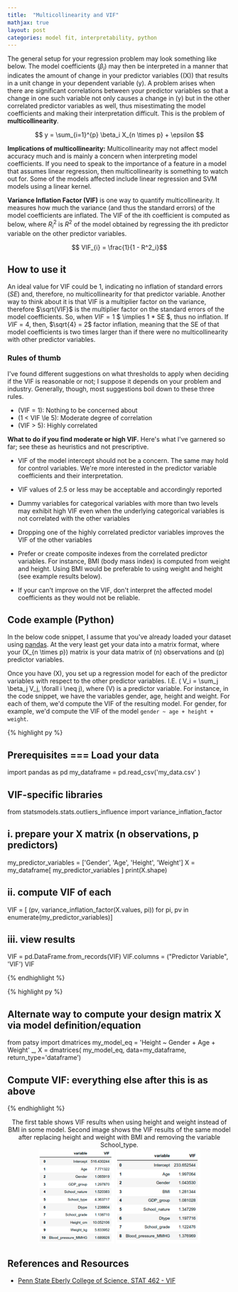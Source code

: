 ```yaml
---
title:  "Multicollinearity and VIF"
mathjax: true
layout: post
categories: model fit, interpretability, python
---
```


The general setup for your regression problem may look something like below. The model coefficients ($\beta_i$) may then be interpreted in a manner that indicates the amount of change in your predictor variables (\(X\)) that results in a unit change in your dependent variable \(y\). A problem arises when there are significant correlations between your predictor variables so that a change in one such variable not only causes a change in \(y\) but in the other correlated predictor variables as well, thus misestimating the model coefficients and making their interpretation difficult. This is the problem of **multicollinearity**.

$$ y = \sum_{i=1}^{p} \beta_i X_{n \times p} + \epsilon $$

<p> </p>

**Implications of multicollinearity:** Multicollinearity may not affect model accuracy much and is mainly a concern when interpreting model coefficients. If you need to speak to the importance of a feature in a model that assumes linear regression, then multicollinearity is something to watch out for. Some of the models affected include linear regression and SVM models using a linear kernel. 

**Variance Inflation Factor (VIF)** is one way to quantify multicollinearity. It measures how much the variance (and thus the standard errors) of the model coefficients are inflated. The VIF of the ith coefficient is computed as below, where $R^2_i$ is $R^2$ of the model obtained by regressing the ith predictor variable on the other predictor variables. 

$$ VIF_{i} = \frac{1}{1 - R^2_i}$$

## How to use it
An ideal value for VIF could be 1, indicating no inflation of standard errors ($SE$) and, therefore, no multicollinearity for that predictor variable. Another way to think about it is that VIF is a multiplier factor on the variance, therefore $\sqrt{VIF}$ is the multiplier factor on the standard errors of the model coefficients. So, when $VIF = 1$ $ \implies 1 * SE $, thus no inflation. If $VIF=4$, then, $\sqrt{4} = 2$ factor inflation, meaning that the SE of that model coefficients is two times larger than if there were no multicollinearity with other predictor variables. 


### Rules of thumb
I've found different suggestions on what thresholds to apply when deciding if the VIF is reasonable or not; I suppose it depends on your problem and industry. Generally, though, most suggestions boil down to these three rules.

- \(VIF = 1\): Nothing to be concerned about 
- \(1 < VIF \le 5\): Moderate degree of correlation 
- \(VIF > 5\): Highly correlated 

**What to do if you find moderate or high VIF.**
Here's what I've garnered so far; see these as heuristics and not prescriptive.

- VIF of the model intercept should not be a concern. The same may hold for control variables. We're more interested in the predictor variable coefficients and their interpretation. 

- VIF values of 2.5 or less may be acceptable and accordingly reported

- Dummy variables for categorical variables with more than two levels may exhibit high VIF even when the underlying categorical variables is not correlated with the other variables 

- Dropping one of the highly correlated predictor variables improves the VIF of the other variables 

- Prefer or create composite indexes from the correlated predictor variables. For instance, BMI (body mass index) is computed from weight and height. Using BMI would be preferable to using weight and height (see example results below). 

- If your can't improve on the VIF, don't interpret the affected model coefficients as they would not be reliable. 


## Code example (Python)
In the below code snippet, I assume that you've already loaded your dataset using <a href="https://pandas.pydata.org/docs/reference/api/pandas.DataFrame.html" target="_blank">pandas</a>. At the very least get your data into a matrix format, where your \(X_{n \times p}\) matrix is your data matrix of \(n\) observations and \(p\) predictor variables. 

Once you have \(X\), you set up a regression model for each of the predictor variables with respect to the other predictor variables. I.E. \( V_i = \sum_j \beta_j V_j, \forall i \neq j\), where \(V\) is a predictor variable. For instance, in the code snippet, we have the variables gender, age, height and weight. For each of them, we'd compute the VIF of the resulting model. For gender, for example, we'd compute the VIF of the model `gender ~ age + height + weight`.  

{% highlight py %}
## Prerequisites === Load your data 
import pandas as pd
my_dataframe = pd.read_csv('my_data.csv' )

## VIF-specific libraries
from statsmodels.stats.outliers_influence import variance_inflation_factor

## i. prepare your X matrix (n observations, p predictors)
my_predictor_variables = ['Gender', 'Age', 'Height', 'Weight'] 
X = my_dataframe[ my_predictor_variables ]
print(X.shape) 

## ii. compute VIF of each 
VIF = [ (pv, variance_inflation_factor(X.values, pi)) for pi, pv in enumerate(my_predictor_variables)]

## iii. view results
VIF = pd.DataFrame.from_records(VIF)
VIF.columns = ("Predictor Variable", 'VIF')
VIF

{% endhighlight %}


{% highlight py %}
## Alternate way to compute your design matrix X via model definition/equation 
from patsy import dmatrices
my_model_eq = 'Height ~ Gender + Age + Weight' 
_, X = dmatrices( my_model_eq, data=my_dataframe, return_type='dataframe')

## Compute VIF: everything else after this is as above
{% endhighlight %}

<p align='center'>
    The first table shows VIF results when using height and weight instead of BMI in some model. Second image shows the VIF results of the same model after replacing height and weight with BMI and removing the variable School_type. 
    <br/> 
    <img src='https://github.com/bilha-analytics/bilha-analytics.github.io/blob/master/res/20220316_vif_eq_b4.png?raw=true' width='170'> 
    <img src='https://github.com/bilha-analytics/bilha-analytics.github.io/blob/master/res/20220316_vif_eq_after.png?raw=true' width='190'> 
</p> 



## References and Resources 

<ul> 
<li><a href="https://online.stat.psu.edu/stat462/node/180/" target="_blank">Penn State Eberly College of Science, STAT 462 - VIF </a></li>

</ul>


